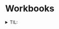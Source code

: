 # Workbooks


<details> 
  <summary>TIL:</summary>
  <details>
    <summary>2022-03-14</summary>
    For some reason workbook template cannot be used. Need to investigate why.
    In ARM-template there's "workbookId": { ... defaultValue: "[newGuid()]" and this generates new guid.
    This new guid creates a confict for existing dashboard and github workflow will result as failed.
    Generated a static guid for defaultValue and now workflow works. 
  </details><!--2022-03-14-->
 </details<!--TIL-->
